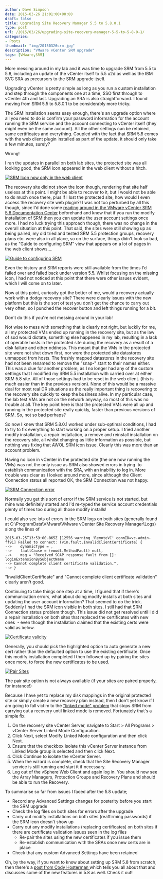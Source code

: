 ```yaml
---
author: Dave Simpson
date: 2015-03-26 21:01:00+00:00
draft: false
title: Upgrading Site Recovery Manager 5.5 to 5.8.0.1
type: post
url: /2015/03/26/upgrading-site-recovery-manager-5-5-to-5-8-0-1/
categories:
- Posts
thumbnail: "img/20150326srm.jpg"
description: "VMware vCenter SRM upgrade"
tags: [VMware,SRM]
---
```


More messing around in my lab and it was time to upgrade SRM from 5.5 to 5.8, including an update of the vCenter itself to 5.5 u2d as well as the IBM SVC SRA as precursors to the SRM upgrade itself.   
  
Upgrading vCenter is pretty simple as long as you run a custom installation and step through the components one at a time, SSO first through to vCenter 4th and last. Upgrading an SRA is also straightforward. I found moving from SRM 5.5 to 5.8.0.1 to be considerably more tricky.  
  
The SRM installation seems easy enough, there's an upgrade option where all you need to do is confirm your password information for the account running the SRM service and the account connecting to vCenter itself (they might even be the same account). All the other settings can be retained, same certificates and everything. Coupled with the fact that SRM 5.8 comes with the web client plugin installed as part of the update, it should only take a few minutes, surely?   
  
Wrong!  
  
  
I ran the updates in parallel on both lab sites, the protected site was all looking good, the SRM icon appeared in the web client without a hitch.  
  
[![SRM Icon now only in the web client](/img/20150326srmup1.png)](/img/20150326srmup1.png)  

The recovery site did not show the icon though, rendering that site half useless at this point. I might be able to recover to it, but I would not be able to do much once there, plus if I lost the protected site, how would I even access the recovery site web plugin?! I was not too perturbed by all this though, since I'd done some [reading around in the VMware vCenter SRM 5.8 Documentation Center](http://pubs.vmware.com/srm-58/index.jsp?topic=%2Fcom.vmware.srm.install_config.doc%2FGUID-55A0D565-333C-4A5D-9B34-429DB48DBF5D.html&src=vmw_so_vex_dsimp_889) beforehand and knew that if you run the modify installation of SRM then you can update the user account settings once more. I had no luck trying this approach though, there was no change in the overall situation at this point. That said, the sites were still showing up as being paired, my old tried and tested SRM 5.5 protection groups, recovery plans etc. were also in all place, so on the surface, things didn't look so bad, as the "Guide to configuring SRM" view that appears on a lot of pages in the web client shows....  

[![Guide to configuring SRM](/img/20150326srmup3.png)](/img/20150326srmup3.png)  

Even the history and SRM reports were still available from the times I'd failed over and failed back under version 5.5. Whilst focusing on the missing icon, I had not noticed at this point that there were other issues evident, which I will come on to later.  
  
Now at this point, curiosity got the better of me, would a recovery actually work with a dodgy recovery site? There were clearly issues with the new platform but this is the sort of test you don't get the chance to carry out very often, so I punched the recover button and left things running for a bit.   

Don't do this if you're not messing around in your lab! 
  
Not wise to mess with something that is clearly not right, but luckily for me, all my protected VMs ended up running in the recovery site, but as the law of sod would dictate, something else happened in my lab, resulting in a lack of operable hosts in the protected site during the recovery as a result of a disk failure and other oddness. This meant that the VMs in the protected site were not shut down first, nor were the protected site datastores unmapped from hosts. The freshly mapped datastores in the recovery site had not been renamed to remove the "snap-" start to their names either. This was a clue for another problem, as I no longer had any of the custom settings that I modified my SRM 5.5 installation with carried over at either SRM 5.8 site. All of those settings had to be reset in the web client. (this is much easier than in the previous version). None of this would be a massive deal for most real DR situations as the really important thing is recovering to the recovery site quickly to keep the business alive. In my particular case, the lab test VMs are not on the network anyway, so most of this was no trouble at all. The key point here is that the protected VMs were all up and running in the protected site really quickly, faster than previous versions of SRM. So, not so bad perhaps?  
  
So now I knew that SRM 5.8.0.1 worked under sub-optimal conditions, I had to try to fix everything to start working on a proper setup. I tried another modify installation, a repair installation, a remove and reinstall installation on the recovery site, all whilst changing as little information as possible, but nothing was fixing that AWOL SRM icon issue. Clearly this was more than an account problem.  
  
Having no icon in vCenter in the protected site (the one now running the VMs) was not the only issue as SRM also showed errors in trying  to establish communication with the SRA, with an inability to log in. More trouble was clear as I looked around more, since although the Client Connection status all reported OK, the SRM Connection was not happy.  

[![SRM Connection error](/img/20150326srmup2.png)](/img/20150326srmup2.png)  
 
Normally you get this sort of error if the SRM service is not started, but mine was definitely started and I'd re-typed the service account credentials plenty of times too during all those modify installs!  
  
I could also see lots of errors in the SRM logs on both sites (generally found at C:\ProgramData\VMware\VMware vCenter Site Recovery Manager\Logs) along the lines of  

	2015-03-25T13:59:00.865Z [12556 warning 'RemoteVC' connID=vc-admin-ff91] Failed to connect: (vim.fault.InvalidClientCertificate) {  
	-->    dynamicType = ,   
	-->    faultCause = (vmodl.MethodFault) null,   
	-->    msg = "Received SOAP response fault from []: loginExtensionBySubjectName  
	--> Cannot complete client certificate validation.",   
	--> }  
  
"InvalidClientCertificate" and "Cannot complete client certificate validation" clearly aren't good.  
  
Continuing to take things one step at a time, I figured that if there's communication errors, what about doing modify installs at both sites and updating the user account information? That seemed to do the trick. Suddenly I had the SRM icon visible in both sites. I still had that SRM Connection status problem though. This issue did not get resolved until I did a repair installation on both sites that replaced the certificates with new ones  - even though the installation claimed that the existing certs were valid as below.  

[![Certificate validity](/img/20150326srmup4.png)](/img/20150326srmup4.png)  

Generally, you should pick the highlighted option to auto generate a new cert rather than the defaulted option to use the existing certificate. Once this modify installation completed I then followed up by pairing the sites once more, to force the new certificates to be used.  

[![Pair Sites](/img/20150326srmup5.png)](/img/20150326srmup5.png)  

The pair site option is not always available (if your sites are paired properly, for instance!)  

Because I have yet to replace my disk mappings in the original protected site or simply create a new recovery plan instead, then I don't yet know if I am going to fall victim to the ["linked mode" problem](http://kb.vmware.com/selfservice/microsites/search.do?language=en_US&cmd=displayKC&externalId=2093902&src=vmw_so_vex_dsimp_889) that stops SRM from carrying out a recovery until linked mode is removed. Fortunately that's a simple fix.  

  1. On the recovery site vCenter Server, navigate to Start > All Programs > vCenter Server Linked Mode Configuration. 
  2. Click Next, select Modify Linked Mode configuration and then click Next. 
  3. Ensure that the checkbox Isolate this vCenter Server instance from Linked Mode group is selected and then click Next. 
  4. Click Continue to isolate the vCenter Server. 
  5. When the wizard is complete, check that the Site Recovery Manager service is still running and start it if necessary. 
  6. Log out of the vSphere Web Client and again log in. You should now see the Array Managers, Protection Groups and Recovery Plans and should be able to run the Recovery. 
  
To summarise so far from issues I faced after the 5.8 update;   

  * Record any Advanced Settings changes for posterity before you start the SRM upgrade
  * Check the log files on both sites for errors after the upgrade
  * Carry out modify installations on both sites (reaffirming passwords) if the SRM icon doesn't show up
  * Carry out any modify installations (replacing certificates) on both sites if there are certificate validation issues seen in the log files
    * Re-pair the sites using the new certificates if you issue them
    * Re-establish communication with the SRAs once new certs are in place
  * Check that any custom Advanced Settings have been retained
 
 
Oh, by the way, if you want to know about setting up SRM 5.8 from scratch, then there's a [post from Cody Hosterman ](http://codyhosterman.com/2014/09/11/vmware-vcenter-site-recovery-manager-5-8/)which tells you all about that and discusses some of the new features in 5.8 as well. Check it out!
